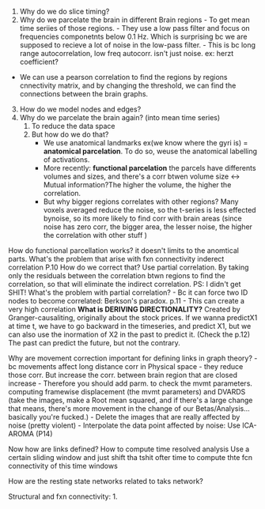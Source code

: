 1. Why do we do slice timing? 
2. Why do we parcelate the brain in different Brain regions
	   - To get mean time seriies of those regions. 
	   - They use a low pass filter and focus on frequencies componetnts below 0.1 Hz. Which is surprising bc we are supposed to recieve a lot of noise in the low-pass filter.
	   - This is bc long range autocorrelation, low freq autocorr. isn't just noise. ex: herzt coefficient?
- We can use a pearson correlation to find the regions by regions cnnectivity matrix, and by changing the threshold, we can find the connections between the brain graphs.
3. How do we model nodes and edges?
4. Why do we parcelate the brain again? (into mean time series)
	1. To reduce the data space
	2. But how do we do that?
		- We use anatomical landmarks ex(we know where the gyri is) = **anatomical parcelation**. To do so, weuse the anatomical labelling of activations.
		- More recently: **functional parcelation** the parcels have differents volumes and sizes, and there's a corr btwen volume size <-> Mutual information?The higher the volume, the higher the correlation. 
		- But why bigger regions correlates with other regions?
			Many voxels averaged reduce the noise, so the t-series is less effected bynoise, so its more likely to find corr with brain areas (since noise has zero corr, the bigger area, the lesser noise, the higher the correlation with other stuff )

How do functional parcellation works?
	it doesn't limits to the anomtical parts.
What's the problem that arise with fxn connectivity
	inderect correlation P.10
How do we correct that?
	Use partial correlation. By taking only the residuals between the correlation btwn regions to find the correlation, so that will eliminate the indirect correlation. 
		PS: I didn't get SHIT!
What's the problem with partial correlation?
	- Bc it can force two ID nodes to become correlated: Berkson's paradox. 
	p.11
	- This can create a very high correlation 
**What is DERIVING DIRECTIONALITY?**
	Created by Granger-causaliting, originally about the stock prices. 
	If we wanna predictX1 at time t, we have to go backward in the timeseries, and predict X1, but we can also use the inormation of X2 in the past to predict it. (Check the p.12)
	The past can predict the future, but not the contrary. 

Why are movement correction important for defining links in graph theory?
	- bc movements affect long distance corr in Physical space - they reduce those corr. But increase the corr. between brain region that are closed increase
	- Therefore you should add parm. to check the mvmt parameters. computing framewise displacement (the mvmt parameters) and DVARDS (take the images, make a Root mean squared, and if there's a large change that means, there's more movement in the change of our Betas/Analysis... basically you're fucked.)
	- Delete the images that are really affected by noise (pretty violent)
	- Interpolate the data point affected by noise: Use ICA-AROMA (P14)

Now how are links defined?
How to compute time resolved analysis
	Use a certain sliding window and just shift tha tshit ofter time to compute thte fcn connectivity of this time windows

How are the resting state networks related to taks network?

Structural and fxn connectivity:
1. 
